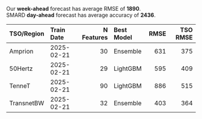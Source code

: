 
Our __week-ahead__ forecast has average RMSE of __1890__.  
SMARD __day-ahead__ forecast has average accuracy of __2436__. 
    
| TSO/Region   | Train Date   |   N Features | Best Model   |   RMSE |   TSO RMSE |
|:-------------|:-------------|-------------:|:-------------|-------:|-----------:|
| Amprion      | 2025-02-21   |           30 | Ensemble     |    631 |        375 |
| 50Hertz      | 2025-02-21   |           29 | LightGBM     |    595 |        409 |
| TenneT       | 2025-02-21   |           90 | LightGBM     |    886 |        515 |
| TransnetBW   | 2025-02-21   |           32 | Ensemble     |    403 |        364 |